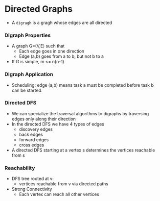 # Directed Graphs
-	A `digragh` is a gragh whose edges are all directed

### Digraph Properties
-	A graph G=(V,E) such that
	- 	Each edge goes in one direction
	-	Edge (a,b) goes from a to b, but not b to a
-	If G is simple, m <= n(n-1)

### Digraph Application
-	Scheduling: edge (a,b) means task a must be 
completed before task b can be started.

### Directed DFS
-	We can specialize the traversal algorithms
to digraphs by traversing edges only along their
direction
-	In the directed DFS we have 4 types of edges
	-	discovery edges
	-	back edges
	-	forward edges
	-	cross edges
-	A directed DFS starting at a vertex s 
determines the vertices reachable from s

### Reachability
-	DFS tree rooted at v:
	-	vertices reachable from v via directed paths
-	Strong Connectivity
	- 	Each vertex can reach all other vertices

